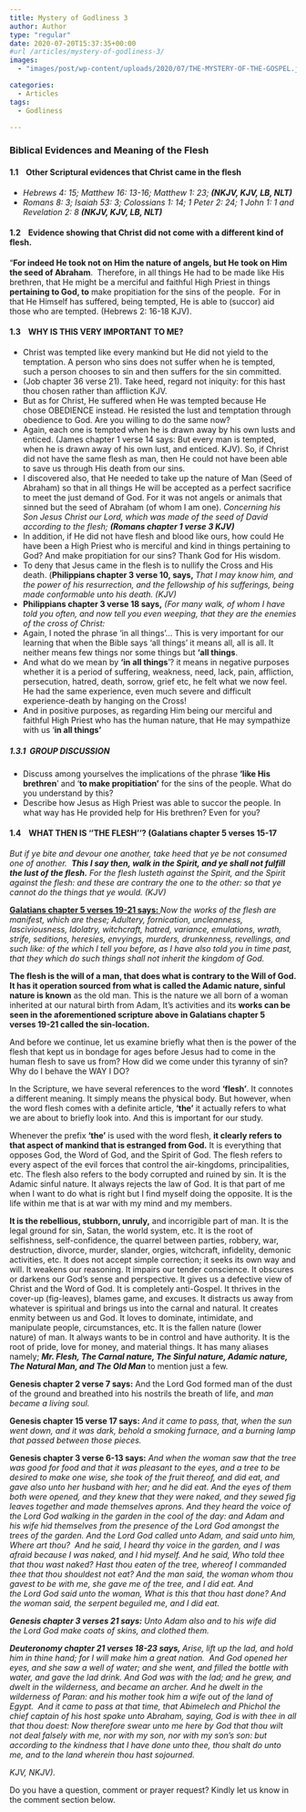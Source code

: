 ```yaml
---
title: Mystery of Godliness 3
author: Author
type: "regular"
date: 2020-07-20T15:37:35+00:00
#url /articles/mystery-of-godliness-3/
images: 
  - "images/post/wp-content/uploads/2020/07/THE-MYSTERY-OF-THE-GOSPEL.jpg"

categories:
  - Articles
tags:
  - Godliness

---
```

### Biblical Evidences and Meaning of the Flesh

#### 1.1&nbsp;&nbsp;&nbsp; Other Scriptural evidences that Christ came in the flesh

  * _Hebrews 4: 15; Matthew 16: 13-16;&nbsp;Matthew 1:&nbsp;23;&nbsp;**(NKJV, KJV, LB, NLT)**_
  * _Romans 8:&nbsp;3; Isaiah 53: 3;&nbsp;Colossians&nbsp;1: 14; 1 Peter 2: 24; 1&nbsp;John 1: 1 and Revelation 2:&nbsp;8&nbsp;**(NKJV, KJV, LB, NLT)**_

#### 1.2&nbsp;&nbsp;&nbsp; Evidence showing that Christ did not come with a different kind of flesh.

“**For indeed He took not on Him the nature of angels, but He took on Him the seed of Abraham**.&nbsp; Therefore, in all things He had to be made like His brethren, that He might be a merciful and faithful High Priest in things **pertaining to God, to** make propitiation for the sins of the people.&nbsp; For in that He Himself has suffered, being tempted, He is able to (succor) aid those who are tempted. (Hebrews 2: 16-18 KJV).

#### 1.3&nbsp;&nbsp;&nbsp; WHY IS THIS VERY IMPORTANT TO ME?

  * Christ was tempted like every mankind but He did not yield to the temptation. A person who sins does not suffer when he is tempted, such&nbsp;a person chooses to sin and then suffers for the sin committed.
  * (Job&nbsp;chapter&nbsp;36&nbsp;verse&nbsp;21).&nbsp;Take heed, regard not iniquity: for this hast thou chosen rather than affliction&nbsp;KJV.
  * But as for Christ, He suffered when He was tempted because He chose&nbsp;OBEDIENCE&nbsp;instead. He resisted the lust and temptation through obedience to God. Are you willing to do the same now?
  * Again, each one is tempted when he is drawn away by his own lusts and enticed.&nbsp;(James&nbsp;chapter&nbsp;1&nbsp;verse&nbsp;14&nbsp;says:&nbsp;But every man is tempted, when he is drawn away of his own lust, and enticed.&nbsp;KJV). So, if Christ did not have the same flesh as man, then He could not have been able to save us through His death from our sins.
  * I discovered also, that He needed to take up the nature of Man (Seed of Abraham) so that in all things He will be accepted as a perfect sacrifice to meet the just demand of God. For it was not angels or animals that sinned but the seed of Abraham (of whom I am one).&nbsp;_Concerning his Son Jesus Christ our Lord, which was made of the seed of David according to the flesh;&nbsp;**(Romans&nbsp;chapter&nbsp;1&nbsp;verse&nbsp;3 KJV)**_
  * In addition, if He did not have flesh and blood like ours, how could He have been a High Priest who is merciful and kind in things pertaining to God? And make propitiation for our sins? Thank God for His wisdom.
  * To deny that Jesus came in the flesh is to nullify the Cross and His death. (**Philippians&nbsp;chapter&nbsp;3&nbsp;verse&nbsp;10,&nbsp;says,&nbsp;**_That I may know him, and the power of his resurrection, and the fellowship of his sufferings, being made conformable unto his death.&nbsp;(KJV)_
  * **Philippians&nbsp;chapter 3 verse&nbsp;18&nbsp;says,**_&nbsp;(For many walk, of whom I have told you often, and now tell you even weeping, that they are the enemies of the cross of Christ:_
  * Again, I noted the phrase ‘in all things’&#8230; This is very important for our learning that when the Bible says&nbsp;‘all things’ it means all, all is all. It neither means few things nor some things but&nbsp;**‘all things**.
  * And what do we mean by&nbsp;**‘in**&nbsp;**all things**’? it means in negative purposes whether it is a period of suffering, weakness, need, lack, pain, affliction, persecution, hatred, death, sorrow, grief etc, he felt what we now feel. He had the same experience, even much severe and difficult experience-death by hanging on the Cross!
  * And in positive purposes, as regarding Him being our merciful and faithful High Priest who has the human nature, that He may sympathize with us ‘**in all things’**

##### 1.3.1&nbsp; GROUP DISCUSSION

  * Discuss among yourselves the implications of the phrase&nbsp;**‘like His brethren**’ and ‘**to make propitiation’**&nbsp;for the sins of the people. What do you understand by this?
  * Describe how Jesus as High Priest was able to&nbsp;succor&nbsp;the people. In what way has He provided help for His brethren? Even for you?

#### 1.4&nbsp;&nbsp;&nbsp; WHAT THEN IS ‘’THE FLESH’’? (Galatians chapter 5 verses 15-17

_But if ye bite and devour one another, take heed that ye be not consumed one of another.&nbsp;&nbsp;**This I say then,&nbsp;walk in the Spirit, and ye shall not fulfill the lust of the flesh.**&nbsp;For the flesh lusteth against the Spirit, and the Spirit against the flesh: and these are contrary the one to the other: so that ye cannot do the things that ye would.&nbsp;(KJV)_

**<u>Galatians chapter 5 verses&nbsp;19-21&nbsp;says:&nbsp;</u>**_Now the works of the flesh are manifest, which are these; Adultery, fornication, uncleanness, lasciviousness,&nbsp;Idolatry, witchcraft, hatred, variance, emulations, wrath, strife, seditions, heresies,&nbsp;envyings, murders, drunkenness, revellings, and such like: of the which I tell you before, as I have also told you in time past, that they which do such things shall not inherit the kingdom of God._

**The flesh is the will of a man, that does what is contrary to the Will of God. It has it operation sourced from what is called the Adamic nature, sinful nature is known** as the old man. This is the nature we all born of a woman inherited at our natural birth from Adam, It’s activities and its **works can be seen in the aforementioned scripture above in Galatians chapter 5 verses&nbsp;19-21 called the sin-location.**

And before we continue, let us examine briefly what then is the power of the flesh that kept us in bondage for ages before Jesus had to come in the human flesh to save us from? How did we come under this tyranny of sin? Why do I behave the WAY I DO?

In the Scripture, we have several references to the word&nbsp;**‘flesh’**. It connotes a different meaning. It simply means the physical body. But however, when the word flesh comes with a definite article,&nbsp;**‘the’**&nbsp;it actually refers to what we are about to briefly look into. And this is important for our study.

Whenever the prefix&nbsp;**‘the’**&nbsp;is used with the word flesh,&nbsp;**it clearly refers to that aspect of mankind that is estranged from God.**&nbsp;It is everything that opposes God, the Word of God, and the Spirit of God. The flesh refers to every aspect of the evil forces that control the air-kingdoms, principalities, etc. The flesh also refers to the body corrupted and ruined by sin. It is the Adamic sinful nature. It always rejects the law of God. It is that part of me when I want to do what is right but I find myself doing the opposite. It is the life within me that is at war with my mind and my members.

**It is the rebellious, stubborn, unruly,** and incorrigible part of man.&nbsp;It is the legal ground for sin,&nbsp;Satan, the world system, etc. It is the root of selfishness, self-confidence, the quarrel between parties, robbery, war, destruction, divorce, murder, slander, orgies, witchcraft, infidelity, demonic activities, etc. It does not accept simple correction; it seeks its own way and will. It weakens our reasoning. It impairs our tender conscience. It obscures or darkens our God&#8217;s sense and perspective. It gives us a defective view of Christ and the Word of God. It is completely anti-Gospel. It thrives in the cover-up&nbsp;(fig-leaves),&nbsp;blames game, and excuses. It distracts us away from whatever is spiritual and brings us into the carnal and natural. It creates enmity between us and God. It loves to dominate, intimidate, and manipulate people, circumstances, etc. It is the fallen nature&nbsp;(lower nature)&nbsp;of man. It always wants to be in control and have authority. It is the root of pride, love for money, and material things. It has many aliases namely;&nbsp;**_Mr. Flesh, The Carnal nature, The Sinful nature, Adamic nature, The Natural Man, and The Old Man_**&nbsp;to mention just a few.

**Genesis chapter&nbsp;2&nbsp;verse&nbsp;7&nbsp;says:** And the&nbsp;Lord&nbsp;God formed man of the dust of the ground and breathed into his nostrils the breath of life, and _man became a living soul._

**Genesis chapter&nbsp;15&nbsp;verse&nbsp;17&nbsp;says:** _And it came to pass, that, when the sun went down, and it was dark, behold a smoking furnace, and a burning lamp that passed between those pieces._

**Genesis chapter&nbsp;3&nbsp;verse&nbsp;6-13&nbsp;says:**_&nbsp;And when the woman saw that the tree was good for food and that it was pleasant to the eyes, and a tree to be desired to make one wise, she took of the fruit thereof, and did eat, and gave also unto her husband with her; and he did eat.&nbsp;And the eyes of them both were opened, and they knew that they were naked, and they sewed fig leaves together and made themselves aprons. And they heard the voice of the&nbsp;Lord&nbsp;God walking in the garden in the cool of the day: and Adam and his wife hid themselves from the presence of the&nbsp;Lord&nbsp;God amongst the trees of the garden. And the&nbsp;Lord&nbsp;God called unto Adam, and said unto him, Where art thou? &nbsp;And he said, I heard thy voice in the garden, and I was afraid because I was naked, and I hid myself. And he said, Who told thee that thou wast naked? Hast thou eaten of the tree, whereof I commanded thee that thou shouldest not eat? And the man said, the woman whom thou gavest to be with me, she gave me of the tree, and I did eat. And the&nbsp;Lord&nbsp;God said unto the woman, What is this that thou hast done? And the woman said, the serpent beguiled me, and I did eat._

**_Genesis chapter 3 verses&nbsp;21&nbsp;says:_**_&nbsp;Unto Adam also and to his wife did the&nbsp;Lord&nbsp;God make coats of skins, and clothed them._

**_Deuteronomy&nbsp;chapter&nbsp;21&nbsp;verses&nbsp;18-23&nbsp;says,&nbsp;_**_Arise, lift up the lad, and hold him in thine hand; for I will make him a great nation. &nbsp;And God opened her eyes, and she saw a well of water; and she went, and filled the bottle with water, and gave the lad drink. And God was with the lad; and he grew, and dwelt in the wilderness, and became an archer. And he dwelt in the wilderness of Paran: and his mother took him a wife out of the land of Egypt. &nbsp;And it came to pass at that time, that Abimelech and Phichol the chief captain of his host spake unto Abraham, saying, God is with thee in all that thou doest:&nbsp;Now therefore swear unto me here by God that thou wilt not deal falsely with me, nor with my son, nor with my son&#8217;s son: but according to the kindness that I have done unto thee, thou shalt do unto me, and to the land wherein thou hast sojourned._

_KJV, NKJV)._

Do you have a question, comment or prayer request? Kindly let us know in the comment section below.